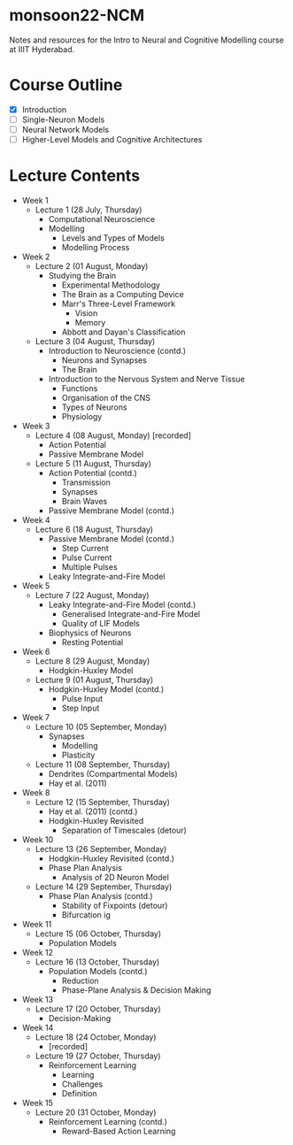# monsoon22-NCM
Notes and resources for the Intro to Neural and Cognitive Modelling course at IIIT Hyderabad.

# Course Outline
- [x] Introduction
- [ ] Single-Neuron Models
- [ ] Neural Network Models
- [ ] Higher-Level Models and Cognitive Architectures

# Lecture Contents
* Week 1
    * Lecture 1 (28 July, Thursday)
        * Computational Neuroscience
        * Modelling
            - Levels and Types of Models
            - Modelling Process
* Week 2
    * Lecture 2 (01 August, Monday)
        * Studying the Brain
            - Experimental Methodology
            - The Brain as a Computing Device
            - Marr's Three-Level Framework
                - Vision
                - Memory
            - Abbott and Dayan's Classification
    * Lecture 3 (04 August, Thursday)
        * Introduction to Neuroscience (contd.)
            - Neurons and Synapses
            - The Brain
        * Introduction to the Nervous System and Nerve Tissue
            - Functions
            - Organisation of the CNS
            - Types of Neurons
            - Physiology
* Week 3
    * Lecture 4 (08 August, Monday) [recorded]
        * Action Potential
        * Passive Membrane Model
    * Lecture 5 (11 August, Thursday)
        * Action Potential (contd.)
            - Transmission
            - Synapses
            - Brain Waves
        * Passive Membrane Model (contd.)
* Week 4
    * Lecture 6 (18 August, Thursday)
        * Passive Membrane Model (contd.)
            - Step Current
            - Pulse Current
            - Multiple Pulses
        * Leaky Integrate-and-Fire Model
* Week 5
    * Lecture 7 (22 August, Monday)
        * Leaky Integrate-and-Fire Model (contd.)
            - Generalised Integrate-and-Fire Model
            - Quality of LIF Models
        * Biophysics of Neurons
            - Resting Potential
* Week 6
    * Lecture 8 (29 August, Monday)
        * Hodgkin-Huxley Model
    * Lecture 9 (01 August, Thursday)
        * Hodgkin-Huxley Model (contd.)
            - Pulse Input
            - Step Input
* Week 7
    * Lecture 10 (05 September, Monday)
        * Synapses
            - Modelling
            - Plasticity
    * Lecture 11 (08 September, Thursday)
        * Dendrites (Compartmental Models)
        * Hay et al. (2011)
* Week 8
    * Lecture 12 (15 September, Thursday)
        * Hay et al. (2011) (contd.)
	    * Hodgkin-Huxley Revisited
	        - Separation of Timescales (detour)
* Week 10
    * Lecture 13 (26 September, Monday)
	    * Hodgkin-Huxley Revisited (contd.)
        * Phase Plan Analysis
            - Analysis of 2D Neuron Model
    * Lecture 14 (29 September, Thursday)
        * Phase Plan Analysis (contd.)
            - Stability of Fixpoints (detour)
            - Bifurcation ig
* Week 11
    * Lecture 15 (06 October, Thursday)
        * Population Models
* Week 12
    * Lecture 16 (13 October, Thursday)
        * Population Models (contd.)
            * Reduction
            * Phase-Plane Analysis & Decision Making
* Week 13
    * Lecture 17 (20 October, Thursday)
        * Decision-Making
* Week 14
    * Lecture 18 (24 October, Monday)
        * [recorded]
    * Lecture 19 (27 October, Thursday)
        * Reinforcement Learning
            * Learning
            * Challenges
            * Definition
* Week 15
    * Lecture 20 (31 October, Monday)
        * Reinforcement Learning (contd.)
            * Reward-Based Action Learning